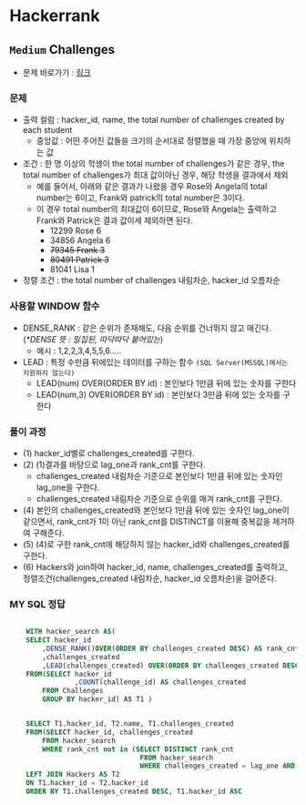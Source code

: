 
# Hackerrank
## `Medium` Challenges
* 문제 바로가기 : [링크](https://www.hackerrank.com/challenges/challenges/problem?isFullScreen=true)
  
### 문제
* 출력 컬럼 : hacker_id, name, the total number of challenges created by each student
  * 중앙값 : 어떤 주어진 값들을 크기의 순서대로 정렬했을 때 가장 중앙에 위치하는 값
* 조건 : 한 명 이상의 학생이 the total number of challenges가 같은 경우, the total number of challenges가 최대 값이아닌 경우, 해당 학생을 결과에서 제외
  * 예를 들어서, 아래와 같은 결과가 나왔을 경우 Rose와 Angela의 total number는 6이고, Frank와 patrick의 total number은 3이다. 
  * 이 경우 total number의 최대값이 6이므로, Rose와 Angela는 출력하고 Frank와 Patrick은 결과 값이세 제외하면 된다.
    * 12299 Rose 6
    * 34856 Angela 6
    * ~~79345 Frank 3~~
    * ~~80491 Patrick 3~~
    * 81041 Lisa 1
* 정렬 조건 : the total number of challenges 내림차순, hacker_id 오름차순

### 사용할 WINDOW 함수 
* DENSE_RANK : 같은 순위가 존재해도, 다음 순위를 건너뛰지 않고 매긴다.(_*DENSE 뜻 : 밀집된, 따닥따닥 붙어있는_)
  * 예시 : 1,2,2,3,4,5,5,6…..
* LEAD : 특정 수만큼 뒤에있는 데이터를 구하는 함수 `(SQL Server(MSSQL)에서는 지원하지 않는다)`
  * LEAD(num) OVER(ORDER BY id) : 본인보다 1만큼 뒤에 있는 숫자를 구한다 
  * LEAD(num,3) OVER(ORDER BY id) : 본인보다 3만큼 뒤에 있는 숫자를 구한다 
  

### 풀이 과정
* (1) hacker_id별로 challenges_created를 구한다.
* (2) (1)결과를 바탕으로 lag_one과 rank_cnt를 구한다.
  * challenges_created 내림차순 기준으로 본인보다 1만큼 뒤에 있는 숫자인 lag_one을 구한다.
  * challenges_created 내림차순 기준으로 순위를 매겨 rank_cnt를 구한다.
* (4) 본인의 challenges_created와 본인보다 1만큼 뒤에 있는 숫자인 lag_one이 같으면서, rank_cnt가 1이 아닌 rank_cnt를 DISTINCT를 이용해 중복값을 제거하여 구해준다.
* (5) (4)로 구한 rank_cnt에 해당하지 않는 hacker_id와 challenges_created를 구한다.
* (6) Hackers와 join하여 hacker_id, name, challenges_created를 출력하고, 정렬조건(challenges_created 내림차순, hacker_id 오름차순)을 걸어준다.

### MY SQL 정답
```SQL

    WITH hacker_search AS(
    SELECT hacker_id
        ,DENSE_RANK()OVER(ORDER BY challenges_created DESC) AS rank_cnt
        ,challenges_created
        ,LEAD(challenges_created) OVER(ORDER BY challenges_created DESC) AS lag_one
    FROM(SELECT hacker_id
                ,COUNT(challenge_id) AS challenges_created
        FROM Challenges
        GROUP BY hacker_id) AS T1 )


    SELECT T1.hacker_id, T2.name, T1.challenges_created
    FROM(SELECT hacker_id, challenges_created 
        FROM hacker_search
        WHERE rank_cnt not in (SELECT DISTINCT rank_cnt
                                FROM hacker_search
                                WHERE challenges_created = lag_one AND rank_cnt !=1)) AS T1
    LEFT JOIN Hackers AS T2
    ON T1.hacker_id = T2.hacker_id
    ORDER BY T1.challenges_created DESC, T1.hacker_id ASC


```